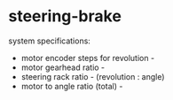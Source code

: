 # steering-brake

system specifications:
* motor encoder steps for revolution -
* motor gearhead ratio - 
* steering rack ratio - (revolution : angle)
* motor to angle ratio (total) - 
